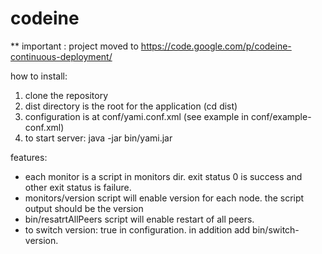 codeine
====

** important : project moved to https://code.google.com/p/codeine-continuous-deployment/


how to install:
1. clone the repository
2. dist directory is the root for the application (cd dist)
3. configuration is at conf/yami.conf.xml (see example in conf/example-conf.xml)
4. to start server: java -jar bin/yami.jar

features:
* each monitor is a script in monitors dir. 
exit status 0 is success and other exit status is failure.
* monitors/version script will enable version for each node. 
the script output should be the version
* bin/resatrtAllPeers script will enable restart of all peers.
* to switch version: <switchVersionEnabled>true</switchVersionEnabled> in configuration.
in addition add bin/switch-version.
